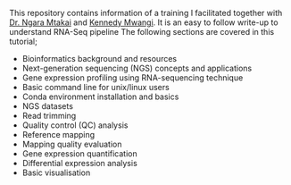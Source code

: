 This repository contains information of a training I facilitated together with [Dr. Ngara Mtakai](https://www.ludc.lu.se/mtakai-ngara) and [Kennedy Mwangi](https://github.com/wanjauk?tab=repositories). It is an easy to follow write-up to understand RNA-Seq pipeline
The following sections are covered in this tutorial;
- Bioinformatics background and resources
- Next-generation sequencing (NGS) concepts and applications
- Gene expression profiling using RNA-sequencing technique
- Basic command line for unix/linux users
- Conda environment installation and basics
- NGS datasets
- Read trimming
- Quality control (QC) analysis
- Reference mapping
- Mapping quality evaluation
- Gene expression quantification
- Differential expression analysis
- Basic visualisation
